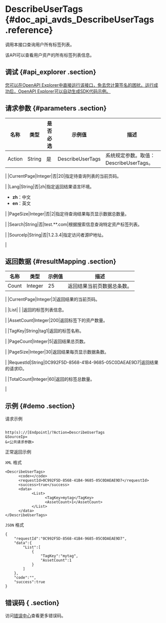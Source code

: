 # DescribeUserTags {#doc_api_avds_DescribeUserTags .reference}

调用本接口查询用户所有标签列表。

该API可以查看用户资产的所有标签列表信息。

## 调试 {#api_explorer .section}

[您可以在OpenAPI Explorer中直接运行该接口，免去您计算签名的困扰。运行成功后，OpenAPI Explorer可以自动生成SDK代码示例。](https://api.aliyun.com/#product=avds&api=DescribeUserTags&type=RPC&version=2017-11-29)

## 请求参数 {#parameters .section}

|名称|类型|是否必选|示例值|描述|
|--|--|----|---|--|
|Action|String|是|DescribeUserTags|系统规定参数。取值：DescribeUserTags。

 |
|CurrentPage|Integer|否|20|指定待查询列表的当前页码。

 |
|Lang|String|否|zh|指定返回结果语言环境。

 -   **zh**：中文
-   **en**：英文

 |
|PageSize|Integer|否|2|指定待查询结果每页显示数据总数量。

 |
|Search|String|否|test.\*\*.com|根据搜索信息查询特定资产标签列表。

 |
|SourceIp|String|否|1.2.3.4|指定访问者源IP地址。

 |

## 返回数据 {#resultMapping .section}

|名称|类型|示例值|描述|
|--|--|---|--|
|Count|Integer|25|返回结果当前页数据总条数。

 |
|CurrentPage|Integer|3|返回结果的当前页码。

 |
|List| | |返回的标签列表信息。

 |
|AssetCount|Integer|200|返回标签下的资产数量。

 |
|TagKey|String|tag1|返回的标签名称。

 |
|PageCount|Integer|5|返回结果总页数。

 |
|PageSize|Integer|30|返回结果每页显示数据条数。

 |
|RequestId|String|0C992F5D-8568-41B4-9685-05C0DAEAE9D7|返回结果的请求ID。

 |
|TotalCount|Integer|60|返回的标签总数量。

 |

## 示例 {#demo .section}

请求示例

``` {#request_demo}

http(s)://[Endpoint]/?Action=DescribeUserTags
&SourceIp=
&<公共请求参数>

```

正常返回示例

`XML` 格式

``` {#xml_return_success_demo}
<DescribeUserTags>
      <code></code>
      <requestId>0C992F5D-8568-41B4-9685-05C0DAEAE9D7</requestId>
      <success>true</success>
      <data>
            <List>
                  <TagKey>mytag</TagKey>
                  <AssetCount>1</AssetCount>
            </List>
      </data>
</DescribeUserTags>
```

`JSON` 格式

``` {#json_return_success_demo}
{
	"requestId":"0C992F5D-8568-41B4-9685-05C0DAEAE9D7",
	"data":{
		"List":[
			{
				"TagKey":"mytag",
				"AssetCount":1
			}
		]
	},
	"code":"",
	"success":true
}
```

## 错误码 { .section}

访问[错误中心](https://error-center.alibabacloud.com/status/product/avds)查看更多错误码。

